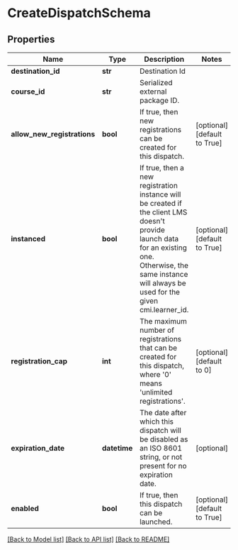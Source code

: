 # CreateDispatchSchema

## Properties
Name | Type | Description | Notes
------------ | ------------- | ------------- | -------------
**destination_id** | **str** | Destination Id | 
**course_id** | **str** | Serialized external package ID. | 
**allow_new_registrations** | **bool** | If true, then new registrations can be created for this dispatch. | [optional] [default to True]
**instanced** | **bool** | If true, then a new registration instance will be created if the client LMS doesn&#x27;t provide launch data for an existing one. Otherwise, the same instance will always be used for the given cmi.learner_id. | [optional] [default to True]
**registration_cap** | **int** | The maximum number of registrations that can be created for this dispatch, where &#x27;0&#x27; means &#x27;unlimited registrations&#x27;. | [optional] [default to 0]
**expiration_date** | **datetime** | The date after which this dispatch will be disabled as an ISO 8601 string, or not present for no expiration date. | [optional] 
**enabled** | **bool** | If true, then this dispatch can be launched. | [optional] [default to True]

[[Back to Model list]](../README.md#documentation-for-models) [[Back to API list]](../README.md#documentation-for-api-endpoints) [[Back to README]](../README.md)

